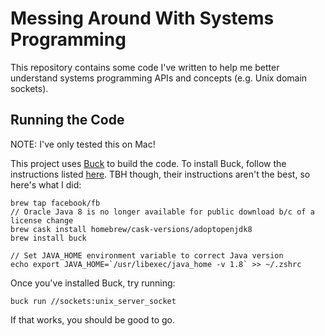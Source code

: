 # Messing Around With Systems Programming 
This repository contains some code I've written to help me better understand systems programming APIs and concepts (e.g. Unix domain sockets).

## Running the Code

NOTE: I've only tested this on Mac!

This project uses [Buck](https://buck.build/setup/getting_started.html) to build the code. To install Buck, follow the instructions listed [here](https://buck.build/setup/getting_started.html). TBH though, their instructions aren't the best, so here's what I did:

```
brew tap facebook/fb
// Oracle Java 8 is no longer available for public download b/c of a license change
brew cask install homebrew/cask-versions/adoptopenjdk8
brew install buck

// Set JAVA_HOME environment variable to correct Java version
echo export JAVA_HOME=`/usr/libexec/java_home -v 1.8` >> ~/.zshrc
```

Once you've installed Buck, try running:

```
buck run //sockets:unix_server_socket
```

If that works, you should be good to go.
